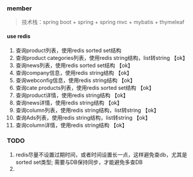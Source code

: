 ### member
> 技术栈：spring boot + spring + spring mvc + mybatis + thymeleaf

#### use redis
1. 查询product列表，使用redis sorted set结构
2. 查询product categories列表，使用redis string结构，list转string		【ok】
3. 查询news列表，使用redis sorted set结构								【ok】
4. 查询company信息，使用redis string结构								【ok】
5. 查询webconfig信息，使用redis string结构								【ok】
6. 查询cate products列表，使用redis sorted set结构						【ok】
7. 查询product详情，使用redis string结构								【ok】
8. 查询news详情，使用redis string结构									【ok】
9. 查询column列表，使用redis string结构，list转string					【ok】
10. 查询Ads列表，使用redis string结构，list转string						【ok】
11. 查询column详情，使用redis string结构								【ok】

### TODO
1. redis尽量不设置过期时间，或者时间设置长一点，这样避免查db，尤其是sorted set类型; 需要与DB保持同步，才能避免多查DB
2. 